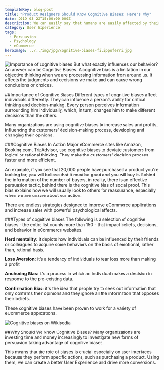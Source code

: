 ```yaml
---
templateKey: blog-post
title: "Product Designers Should Know Cognitive Biases: Here's Why"
date: 2019-03-22T15:00:00.000Z
description: We can easily say that humans are easily affected by their surroundings. Even though we are considered as strong being, we are not strong enough when it comes to handling our emotions. We are easily influenced by other people’s action, words and their wrongdoing. The context affects us in a way that our thinking process is totally dependent on it.
category: User Experience
tags:
  - Persuasion
  - Psychology
  - eCommerce
heroImage: ../../img/jpg/cognitive-biases-filippoferri.jpg
---
```

![Importance of cognitive biases](/img/importance-of-cognitive-biases-filippoferri.jpg)
But what exactly influences our behavior? An answer can be Cognitive Biases. A cognitive bias is a limitation in our objective thinking when we are processing information from around us. It affects the judgments and decisions we make and can cause wrong conclusions or choices.

##Importance of Cognitive Biases
Different types of cognitive biases affect individuals differently. They can influence a person’s ability for critical thinking and decision-making. Every person perceives information surrounding him individually, which, in turn, changes him to make different decisions than the others.

Many organizations are using cognitive biases to increase sales and profits, influencing the customers' decision-making process, developing and changing their opinions.

###Cognitive Biases In Action
Major eCommerce sites like Amazon, Booking.com, TripAdvisor, use cognitive biases to deviate customers from logical or rational thinking. They make the customers' decision process faster and more efficient.

An example, if you see that 20,000 people have purchased a product you're looking for, you will believe that it must be good and you will buy it. Behind the information of the number of buyers, in reality, there is an effective persuasion tactic, behind there is the cognitive bias of social proof. This bias explains how we will usually look to others for reassurance, especially when we are unsure about our action.

There are endless strategies designed to improve eCommerce applications and increase sales with powerful psychological effects.

###Types of cognitive biases
The following is a selection of cognitive biases - the entire list counts more than 150 - that impact beliefs, decisions, and behavior in eCommerce websites.

**Herd mentality:** it depicts how individuals can be influenced by their friends or colleagues to acquire some behaviors on the basis of emotional, rather than, rational basis.

**Loss Aversion:** it's a tendency of individuals to fear loss more than making a profit.

**Anchoring Bias:** it's a process in which an individual makes a decision in response to the pre-existing data.

**Confirmation Bias:** it's the idea that people try to seek out information that only confirms their opinions and they ignore all the information that opposes their beliefs.

These cognitive biases have been proven to work for a variety of eCommerce applications.

![Cognitive biases on Wikipedia](https://upload.wikimedia.org/wikipedia/commons/1/18/Cognitive_Bias_Codex_-_180%2B_biases%2C_designed_by_John_Manoogian_III_%28jm3%29.jpg)

##Why Should We Know Cognitive Biases?
Many organizations are investing time and money increasingly to investigate new forms of persuasion taking advantage of cognitive biases.

This means that the role of biases is crucial especially on user interfaces because they perform specific actions, such as purchasing a product. Using them, we can create a better User Experience and drive more conversions.